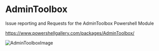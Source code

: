 # AdminToolbox
Issue reporting and Requests for the AdminToolbox Powershell Module


https://www.powershellgallery.com/packages/AdminToolbox/

![AdminToolboxImage](https://github.com/TheTaylorLee/AdminToolbox/blob/master/AdminToolbox.png)
